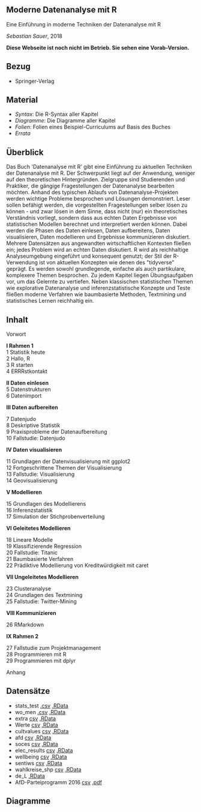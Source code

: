 ## Moderne Datenanalyse mit R

Eine Einführung in moderne Techniken der Datenanalyse mit R

*Sebastian Sauer*, 2018



**Diese Webseite ist noch nicht im Betrieb. Sie sehen eine Vorab-Version.**






## Bezug

- Springer-Verlag



## Material

- *Syntax*: Die R-Syntax aller Kapitel
- *Diagramme*: Die Diagramme aller Kapitel
- *Folien*: Folien eines Beispiel-Curriculums auf Basis des Buches
- *Errata*


## Überblick

Das Buch 'Datenanalyse mit R' gibt eine Einführung zu aktuellen Techniken der Datenanalyse mit R. Der Schwerpunkt liegt auf der Anwendung, weniger auf den theoretischen Hintergründen. Zielgruppe sind Studierenden und Praktiker, die gängige Fragestellungen der Datenanalyse bearbeiten möchten. Anhand des typischen Ablaufs von Datenanalyse-Projekten werden wichtige Probleme besprochen und Lösungen demonstriert. Leser sollen befähigt werden, die vorgestellten Fragestellungen selber lösen zu können - und zwar lösen in dem Sinne, dass nicht (nur) ein theoretisches Verständnis vorliegt, sondern dass aus echten Daten Ergebnisse von statistischen Modellen berechnet und interpretiert werden können. Dabei werden die Phasen des Daten einlesen, Daten aufbereitens, Daten visualisieren, Daten modellieren und Ergebnisse kommunizieren diskutiert. Mehrere Datensätzen aus angewandten wirtschaftlichen Kontexten fließen ein; jedes Problem wird an echten Daten diskutiert. R wird als reichhaltige Analyseumgebung eingeführt und konsequent genutzt; der Stil der R-Verwendung ist von aktuellen Konzepten wie denen des "tidyverse" geprägt. Es werden sowohl grundlegende, einfache als auch partikulare, komplexere Themen besprochen. Zu jedem Kapitel liegen Übungsaufgaben vor, um das Gelernte zu vertiefen. Neben klassischen statistischen Themen wie explorative Datenanalyse und inferenzstatistische Konzepte und Teste fließen moderne Verfahren wie baumbasierte Methoden, Textmining und statistisches Lernen reichhaltig ein.


## Inhalt


Vorwort  

**I Rahmen 1**   
1 Statistik heute   
2 Hallo, R   
3 R starten  
4 ERRRstkontakt  

**II Daten einlesen**  
5 Datenstrukturen  
6 Datenimport  


**III Daten aufbereiten**  

7 Datenjudo  
8 Deskriptive Statistik  
9 Praxisprobleme der Datenaufbereitung  
10 Fallstudie: Datenjudo  

**IV Daten visualisieren**  

11 Grundlagen der Datenvisualisierung mit ggplot2  
12 Fortgeschrittene Themen der Visualisierung  
13 Fallstudie: Visualisierung  
14 Geovisualisierung  

**V Modellieren**  

15 Grundlagen des Modellierens  
16 Inferenzstatistik  
17 Simulation der Stichprobenverteilung  

**VI Geleitetes Modellieren**   

18 Lineare Modelle  
19 Klassifizierende Regression  
20 Fallstudie: Titanic  
21 Baumbasierte Verfahren  
22 Prädiktive Modellierung von Kreditwürdigkeit mit caret  

**VII Ungeleitetes Modellieren**  

23 Clusteranalyse  
24 Grundlagen des Textmining  
25 Fallstudie: Twitter-Mining  


**VIII Kommunizieren**   

26 RMarkdown  


**IX Rahmen 2**  

27 Fallstudie zum Projektmanagement  
28 Programmieren mit R  
29 Programmieren mit dplyr 

Anhang   


## Datensätze

- stats_test [.csv](https://raw.github.com/sebastiansauer/modar/master/datasets/stats_test.csv) [.RData](https://raw.github.com/sebastiansauer/modar/master/datasets/stats_test.RData)
- wo_men [.csv](https://raw.github.com/sebastiansauer/modar/master/datasets/wo_men.csv) [.RData](https://raw.github.com/sebastiansauer/modar/master/datasets/wo_men.RData)
- extra [csv](https://raw.github.com/sebastiansauer/modar/master/datasets/extra.csv) [.RData](https://raw.github.com/sebastiansauer/modar/master/datasets/extra.RData)
- Werte [csv](https://raw.github.com/sebastiansauer/modar/master/datasets/Werte.csv) [.RData](https://raw.github.com/sebastiansauer/modar/master/datasets/Werte.RData)
- cultvalues [csv](https://raw.github.com/sebastiansauer/modar/master/datasets/cultvalues.csv) [.RData](https://raw.github.com/sebastiansauer/modar/master/datasets/cultvalues.RData)
- afd  [csv](https://raw.github.com/sebastiansauer/modar/master/datasets/afd.csv) [.RData](https://raw.github.com/sebastiansauer/modar/master/datasets/afd.RData)
- soces [csv](https://raw.github.com/sebastiansauer/modar/master/datasets/socec.csv) [.RData](https://raw.github.com/sebastiansauer/modar/master/datasets/socec.RData)
- elec_results [csv](https://raw.github.com/sebastiansauer/modar/master/datasets/elec_results.csv) [.RData](https://raw.github.com/sebastiansauer/modar/master/datasets/elec_results.RData)
- wellbeing [csv](https://raw.github.com/sebastiansauer/modar/master/datasets/wellbeing.csv) [.RData](https://raw.github.com/sebastiansauer/modar/master/datasets/wellbeing.RData)
- sentiws [csv](https://raw.github.com/sebastiansauer/modar/master/datasets/sentiws.csv) [.RData](https://raw.github.com/sebastiansauer/modar/master/datasets/sentiws.RData)
- wahlkreise_shp [csv](https://raw.github.com/sebastiansauer/modar/master/datasets/wahlkreise_shp.csv) [.RData](https://raw.github.com/sebastiansauer/modar/master/datasets/wahlkreise_shp.RData)
- de_L [.RData](https://raw.github.com/sebastiansauer/modar/master/datasets/de_L.RData)
- AfD-Parteiprogramm 2016 [csv](https://raw.github.com/sebastiansauer/modar/master/datasets/afd_progrmam.csv) [.pdf](https://raw.github.com/sebastiansauer/modar/master/datasets/afd_progrmam.RData)



## Diagramme
